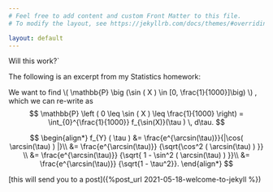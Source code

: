 ```yaml
---
# Feel free to add content and custom Front Matter to this file.
# To modify the layout, see https://jekyllrb.com/docs/themes/#overriding-theme-defaults

layout: default
---
```


Will this work?`


The following is an excerpt from my Statistics homework:


We want to find
\\( \mathbb{P} \big (\sin ( X ) \in [0, \frac{1}{1000}]\big) \\)
, which we can re-write as
$$
\mathbb{P} \left ( 0 \leq \sin ( X ) \leq \frac{1}{1000} \right)
    =
\int_{0}^{\frac{1}{1000}} f_{\sin(X)}(\tau ) \, d\tau.
$$

$$
\begin{align*}
    f_{Y} ( \tau )
        &=
    \frac{e^{\arcsin(\tau)}}{|\cos( \arcsin(\tau) ) |}\\
        &=
    \frac{e^{\arcsin(\tau)}}
    {\sqrt{\cos^2 ( \arcsin(\tau) ) }} \\
        &=
    \frac{e^{\arcsin(\tau)}}
    {\sqrt{ 1 - \sin^2 ( \arcsin(\tau) ) }}\\
        &=
    \frac{e^{\arcsin(\tau)}}
    {\sqrt{1 - \tau^2}}.
\end{align*}
$$

[this will send you to a post]({%post_url 2021-05-18-welcome-to-jekyll %})
